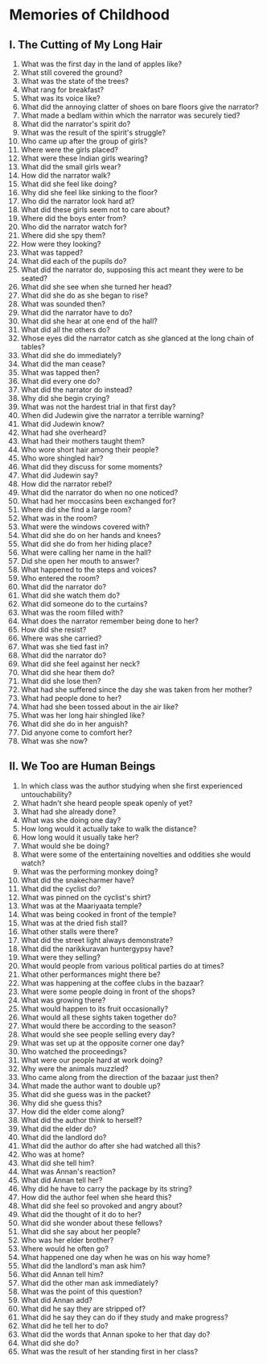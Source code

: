 # Memories of Childhood

## I. The Cutting of My Long Hair

1.  What was the first day in the land of apples like?
2.  What still covered the ground?
3.  What was the state of the trees?
4.  What rang for breakfast?
5.  What was its voice like?
6.  What did the annoying clatter of shoes on bare floors give the narrator?
7.  What made a bedlam within which the narrator was securely tied?
8.  What did the narrator's spirit do?
9.  What was the result of the spirit's struggle?
10. Who came up after the group of girls?
11. Where were the girls placed?
12. What were these Indian girls wearing?
13. What did the small girls wear?
14. How did the narrator walk?
15. What did she feel like doing?
16. Why did she feel like sinking to the floor?
17. Who did the narrator look hard at?
18. What did these girls seem not to care about?
19. Where did the boys enter from?
20. Who did the narrator watch for?
21. Where did she spy them?
22. How were they looking?
23. What was tapped?
24. What did each of the pupils do?
25. What did the narrator do, supposing this act meant they were to be seated?
26. What did she see when she turned her head?
27. What did she do as she began to rise?
28. What was sounded then?
29. What did the narrator have to do?
30. What did she hear at one end of the hall?
31. What did all the others do?
32. Whose eyes did the narrator catch as she glanced at the long chain of tables?
33. What did she do immediately?
34. What did the man cease?
35. What was tapped then?
36. What did every one do?
37. What did the narrator do instead?
38. Why did she begin crying?
39. What was not the hardest trial in that first day?
40. When did Judewin give the narrator a terrible warning?
41. What did Judewin know?
42. What had she overheard?
43. What had their mothers taught them?
44. Who wore short hair among their people?
45. Who wore shingled hair?
46. What did they discuss for some moments?
47. What did Judewin say?
48. How did the narrator rebel?
49. What did the narrator do when no one noticed?
50. What had her moccasins been exchanged for?
51. Where did she find a large room?
52. What was in the room?
53. What were the windows covered with?
54. What did she do on her hands and knees?
55. What did she do from her hiding place?
56. What were calling her name in the hall?
57. Did she open her mouth to answer?
58. What happened to the steps and voices?
59. Who entered the room?
60. What did the narrator do?
61. What did she watch them do?
62. What did someone do to the curtains?
63. What was the room filled with?
64. What does the narrator remember being done to her?
65. How did she resist?
66. Where was she carried?
67. What was she tied fast in?
68. What did the narrator do?
69. What did she feel against her neck?
70. What did she hear them do?
71. What did she lose then?
72. What had she suffered since the day she was taken from her mother?
73. What had people done to her?
74. What had she been tossed about in the air like?
75. What was her long hair shingled like?
76. What did she do in her anguish?
77. Did anyone come to comfort her?
78. What was she now?

## II. We Too are Human Beings

1.  In which class was the author studying when she first experienced untouchability?
2.  What hadn't she heard people speak openly of yet?
3.  What had she already done?
4.  What was she doing one day?
5.  How long would it actually take to walk the distance?
6.  How long would it usually take her?
7.  What would she be doing?
8.  What were some of the entertaining novelties and oddities she would watch?
9.  What was the performing monkey doing?
10. What did the snakecharmer have?
11. What did the cyclist do?
12. What was pinned on the cyclist's shirt?
13. What was at the Maariyaata temple?
14. What was being cooked in front of the temple?
15. What was at the dried fish stall?
16. What other stalls were there?
17. What did the street light always demonstrate?
18. What did the narikkuravan huntergypsy have?
19. What were they selling?
20. What would people from various political parties do at times?
21. What other performances might there be?
22. What was happening at the coffee clubs in the bazaar?
23. What were some people doing in front of the shops?
24. What was growing there?
25. What would happen to its fruit occasionally?
26. What would all these sights taken together do?
27. What would there be according to the season?
28. What would she see people selling every day?
29. What was set up at the opposite corner one day?
30. Who watched the proceedings?
31. What were our people hard at work doing?
32. Why were the animals muzzled?
33. Who came along from the direction of the bazaar just then?
34. What made the author want to double up?
35. What did she guess was in the packet?
36. Why did she guess this?
37. How did the elder come along?
38. What did the author think to herself?
39. What did the elder do?
40. What did the landlord do?
41. What did the author do after she had watched all this?
42. Who was at home?
43. What did she tell him?
44. What was Annan's reaction?
45. What did Annan tell her?
46. Why did he have to carry the package by its string?
47. How did the author feel when she heard this?
48. What did she feel so provoked and angry about?
49. What did the thought of it do to her?
50. What did she wonder about these fellows?
51. What did she say about her people?
52. Who was her elder brother?
53. Where would he often go?
54. What happened one day when he was on his way home?
55. What did the landlord's man ask him?
56. What did Annan tell him?
57. What did the other man ask immediately?
58. What was the point of this question?
59. What did Annan add?
60. What did he say they are stripped of?
61. What did he say they can do if they study and make progress?
62. What did he tell her to do?
63. What did the words that Annan spoke to her that day do?
64. What did she do?
65. What was the result of her standing first in her class?